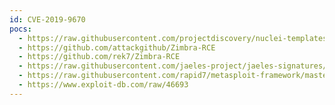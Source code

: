 ```yaml
---
id: CVE-2019-9670
pocs:
  - https://raw.githubusercontent.com/projectdiscovery/nuclei-templates/master/cves/CVE-2019-9670.yaml
  - https://github.com/attackgithub/Zimbra-RCE
  - https://github.com/rek7/Zimbra-RCE
  - https://raw.githubusercontent.com/jaeles-project/jaeles-signatures/master/cves/zimbra-rce-cve-2019-9670.yaml
  - https://raw.githubusercontent.com/rapid7/metasploit-framework/master/modules/exploits/linux/http/zimbra_xxe_rce.rb
  - https://www.exploit-db.com/raw/46693
---
```


